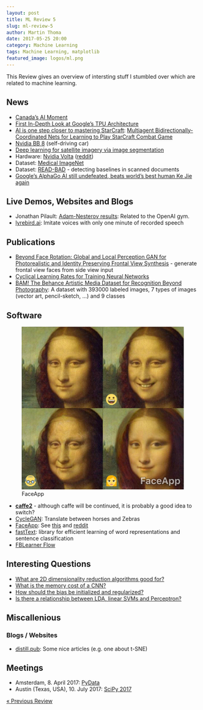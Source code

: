 ```yaml
---
layout: post
title: ML Review 5
slug: ml-review-5
author: Martin Thoma
date: 2017-05-25 20:00
category: Machine Learning
tags: Machine Learning, matplotlib
featured_image: logos/ml.png
---
```


This Review gives an overview of intersting stuff I stumbled over which are
related to machine learning.


## News

* [Canada’s AI Moment](https://canada.googleblog.com/2017/03/canadas-ai-moment.html)
* [First In-Depth Look at Google’s TPU Architecture](https://www.nextplatform.com/2017/04/05/first-depth-look-googles-tpu-architecture/)
* [AI is one step closer to mastering StarCraft](http://www.theverge.com/2017/4/3/15164490/alibaba-ai-starcraft-combat): [Multiagent Bidirectionally-Coordinated Nets for Learning to Play StarCraft Combat Game](https://arxiv.org/abs/1703.10069v1)
* [Nvidia BB 8](https://blogs.nvidia.com/blog/2017/01/04/bb8-ces/) (self-driving car)
* [Deep learning for satellite imagery via image segmentation](https://deepsense.io/deep-learning-for-satellite-imagery-via-image-segmentation/)
* Hardware: [Nvidia Volta](https://www.nvidia.com/en-us/data-center/volta-gpu-architecture/) ([reddit](https://www.reddit.com/r/MachineLearning/comments/6ae3z0/n_inside_volta_the_worlds_most_advanced_data/))
* Dataset: [Medical ImageNet](https://www.reddit.com/r/MachineLearning/comments/6a97pt/n_new_massive_medical_image_dataset_coming_from/)
* Dataset: [READ-BAD](https://arxiv.org/abs/1705.03311) - detecting baselines in scanned documents
* [Google’s AlphaGo AI still undefeated, beats world’s best human Ke Jie again](https://arstechnica.co.uk/information-technology/2017/05/deepmind-alphago-go-ke-jie-china/)


## Live Demos, Websites and Blogs


* Jonathan Pilault: [Adam-Nesterov results](https://jonathanpilault.wordpress.com/2016/04/19/week-of-april-18-adam-nesterov-results/): Related to the OpenAI gym.
* [lyrebird.ai](https://lyrebird.ai/press): Imitate voices with only one minute of recorded speech


## Publications

<!-- e.g. arXiv -->

* [Beyond Face Rotation: Global and Local Perception GAN for Photorealistic and Identity Preserving Frontal View Synthesis](https://arxiv.org/abs/1704.04086) - generate frontal view faces from side view input
* [Cyclical Learning Rates for Training Neural Networks](https://arxiv.org/abs/1506.01186)
* [BAM! The Behance Artistic Media Dataset for Recognition Beyond Photography](https://arxiv.org/abs/1704.08614): A dataset with 393000 labeled images, 7 types of images (vector art, pencil-sketch, ...) and 9 classes

## Software

<!-- e.g. Theano, Keras, ... -->

<figure class="wp-caption aligncenter img-thumbnail">
    <img src="../images/2017/05/faceapp.jpg" alt="Text" style="width: 512px;"/>
    <figcaption class="text-center">FaceApp</figcaption>
</figure>

* [**caffe2**](http://caffe2.ai/) - although caffe will be continued, it is probably
  a good idea to switch?
* [CycleGAN](https://junyanz.github.io/CycleGAN/): Translate between horses and Zebras
* [FaceApp](https://www.faceapp.com/): See [this](https://twitter.com/ollyog/status/862781895872061441) and [reddit](https://www.reddit.com/r/MachineLearning/comments/67umwt/d_how_does_faceapp_work/)
* [fastText](https://github.com/facebookresearch/fastText): library for efficient learning of word representations and sentence classification
* [FBLearner Flow](https://code.facebook.com/posts/1072626246134461/introducing-fblearner-flow-facebook-s-ai-backbone/)

## Interesting Questions

<!-- For example StackExchange -->

* [What are 2D dimensionality reduction algorithms good for?](http://datascience.stackexchange.com/q/17953/8820)
* [What is the memory cost of a CNN?](http://datascience.stackexchange.com/q/16292/8820)
* [How should the bias be initialized and regularized?](http://datascience.stackexchange.com/q/17987/8820)
* [Is there a relationship between LDA, linear SVMs and Perceptron?](https://datascience.stackexchange.com/q/18840/8820)

## Miscallenious

### Blogs / Websites

* [distill.pub](http://distill.pub/): Some nice articles (e.g. one about t-SNE)



## Meetings

* Amsterdam, 8. April 2017: [PyData](https://pydata.org/amsterdam2017/)
* Austin (Texas, USA), 10. July 2017: [SciPy 2017](https://scipy2017.scipy.org/ehome/220975/493391/)

<div class="navigation clearfix">
    <div class="alignleft">
        <a href="https://martin-thoma.com/ml-review-4/" rel="prev">« Previous Review</a>
    </div><!--
    <div class="alignright">
        <a href="https://martin-thoma.com/ml-review-6/" rel="next">Next Review »</a>
    </div>-->
</div>
